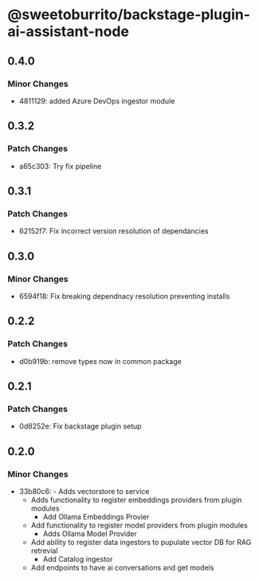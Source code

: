# @sweetoburrito/backstage-plugin-ai-assistant-node

## 0.4.0

### Minor Changes

- 4811129: added Azure DevOps ingestor module

## 0.3.2

### Patch Changes

- a65c303: Try fix pipeline

## 0.3.1

### Patch Changes

- 62152f7: Fix incorrect version resolution of dependancies

## 0.3.0

### Minor Changes

- 6594f18: Fix breaking dependnacy resolution preventing installs

## 0.2.2

### Patch Changes

- d0b919b: remove types now in common package

## 0.2.1

### Patch Changes

- 0d8252e: Fix backstage plugin setup

## 0.2.0

### Minor Changes

- 33b80c6: - Adds vectorstore to service
  - Adds functionality to register embeddings providers from plugin modules
    - Add Ollama Embeddings Provier
  - Add functionality to register model providers from plugin modules
    - Adds Ollama Model Provider
  - Add ability to register data ingestors to pupulate vector DB for RAG retrevial
    - Add Catalog ingestor
  - Add endpoints to have ai conversations and get models
